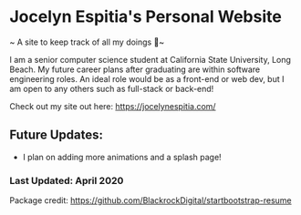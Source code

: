 # Jocelyn Espitia's Personal Website

~ A site to keep track of all my doings 💖~

I am a senior computer science student at California State University, Long Beach. My future career plans after graduating are within software engineering roles. An ideal role would be as a front-end or web dev, but I am open to any others such as full-stack or back-end!

Check out my site out here: https://jocelynespitia.com/

## Future Updates:
* I plan on adding more animations and a splash page!


### Last Updated: April 2020
Package credit: https://github.com/BlackrockDigital/startbootstrap-resume

